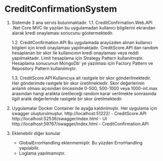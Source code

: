 # CreditConfirmationSystem

1. Sistemde 3 ana servis bulunmaktadır.
	1.1. CreditConfirmation.Web.API
		.Net Core MVC ile yazılan bu uygulamadan kullanıcı bilgilerini ekrandan alarak kredi onaylaması sonucunu göstermektedir.
		
	1.2. CreditConfirmation.API
		Bu uygulamada arayüzden alınan kullanıcı bilgileri için kredi onaylaması yapılmaktadır. 
		CreditScore.API dan random hesaplanan bir skor ile kullanıcının kredi onaylaması veya reddi yapılmaktadır.
		Limit hesaplama için Strategy Pattern kullanılmıştır.
		Hesaplama sonucunun MongoDb' ye yazılması için Factory Pattern ve Repository Pattern kullanılmıştır.
		
	1.3. CreditScore.API
		Kullanıcıya ait rastgele bir skor gönderilmektedir. Her gönderimde rastgele bir skor üretilmektedir. Skor değerlerinin anlamlı olması açısından öncesinde 0-500,
		500-1000 veya 1000-int.max arasından hangi aralıkta üretileceği random karar verilmekte sonrasında ilgili aralık değerlerinde rastgele bir skor üretilmektedir.
	
2. Uygulamalar Docker Container ile ayağa kaldırılmıştır. Her uygulama için swagger oluşturulmuştur.
http://localhost:51222/			     - CreditScore.API
http://localhost:52536/swagger/index.html    - UI
http://localhost:59767/swagger/index.html    - CreditConfirmation.API

3. Eklenebilir diğer konular
	- GlobalErrorHandling eklenmemiştir. Bu yüzden ErrorHandling yapılabilir.
	- Loglama yapılmamıştır.
	
	
